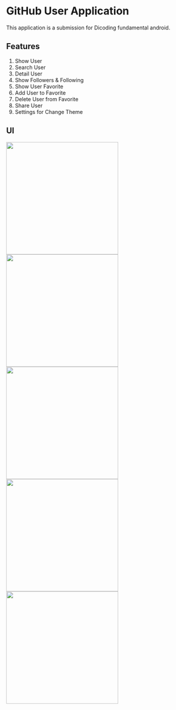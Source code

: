 # GitHub User Application
This application is a submission for Dicoding fundamental android.

## Features
1. Show User
2. Search User
3. Detail User
4. Show Followers & Following
5. Show User Favorite
6. Add User to Favorite
7. Delete User from Favorite
8. Share User
9. Settings for Change Theme

## UI
<img src="https://github.com/ernestwidjaja/GitHubUserApp/assets/47309223/b6a84c1f-7950-4d77-b98d-93e3c994a609" width="300"/>
<img src="https://github.com/ernestwidjaja/GitHubUserApp/assets/47309223/e01e4e01-795d-4d05-b678-c0fc9e2ec3b9" width="300"/>
<img src="https://github.com/ernestwidjaja/GitHubUserApp/assets/47309223/455db097-89bf-4d93-aed7-55064029e0c4" width="300"/>
<img src="https://github.com/ernestwidjaja/GitHubUserApp/assets/47309223/af62cad6-f530-4b4a-9131-f113d4d0b614" width="300"/>
<img src="https://github.com/ernestwidjaja/GitHubUserApp/assets/47309223/0ad3ecd2-1862-437e-bc0e-92aff2fdea06" width="300"/>
